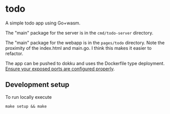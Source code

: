 # todo
A simple todo app using Go+wasm.

The "main" package for the server is in the `cmd/todo-server` directory.

The "main" package for the webapp is in the `pages/todo` directory.
Note the proximity of the index.html and main.go. I think this makes it easier to refactor.

The app can be pushed to dokku and uses the Dockerfile type deployment. [Ensure your exposed ports are configured properly](http://dokku.viewdocs.io/dokku/deployment/methods/dockerfiles/).

## Development setup

To run locally execute

`make setup && make`

